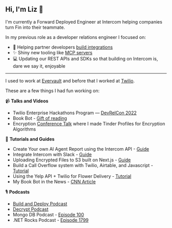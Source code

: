 ## Hi, I'm Liz 👋

I'm currently a Forward Deployed Engineer at Intercom helping companies turn Fin into their teammate. 

In my previous role as a developer relations engineer I focused on:
- 🔧 Helping partner developers [build integrations](https://developers.intercom.com/docs/webhooks/integrate-intercom-with-slack)
- ✨ Shiny new tooling like [MCP servers](https://developers.intercom.com/docs/guides/mcp)
- 💻 Updating our REST APIs and SDKs so that building on Intercom is, dare we say it, enjoyable

--- 
I used to work at [Evervault](https://evervault.com/) and before that I worked at [Twilio](https://www.twilio.com/).

These are a few things I had fun working on:

📹 **Talks and Videos**
- Twilio Enterprise Hackathons Program — [DevRelCon 2022](https://www.youtube.com/watch?v=rANmypa21tk)
- Book Bot - [Gift of reading](https://www.youtube.com/watch?v=qZidaiiS24g)
- Encryption [Conference Talk](https://www.youtube.com/watch?v=U-pXi165Uok) where I made Tinder Profiles for Encryption Algorithms


📓 **Tutorials and Guides**
- Create Your own AI Agent Report using the Intercom API - [Guide](https://developers.intercom.com/docs/guides/reporting/ai-agent-report)
- Integrate Intercom with Slack - [Guide](https://developers.intercom.com/docs/webhooks/integrate-intercom-with-slack)
- Uploading Encrypted Files to S3 built on Next.js - [Guide](https://docs.evervault.com/guides/file-to-s3)
- Build a Call Overflow system with Twilio, Airtable, and Javascript - [Tutorial](https://www.twilio.com/en-us/blog/call-overflow-system-twilio-studio-serverless)
- Using the Yelp API + Twilio for Flower Delivery - [Tutorial](https://www.twilio.com/en-us/blog/yelp-api-twilio-messaging-flower-delivery)
- My Book Bot in the News - [CNN Article](https://edition.cnn.com/2020/06/28/us/black-authors-bot-book-recommendations-trnd/index.html)


🎙️ **Podcasts**
- [Build and Deploy Podcast](https://www.twilio.com/en-us/blog/build-and-deploy-liz-moy-nicole-he-sms-bots)
- [Decrypt Podcast](https://evervault.com/blog/decrypt-episode-001)
- Mongo DB Podcast - [Episode 100](https://www.mongodb.com/developer/podcasts/ep-100-twilio-and-mongodb-with-liz-moy/)
- .NET Rocks Podcast - [Episode 1799](https://www.dotnetrocks.com/details/1799)
